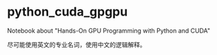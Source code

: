 # python_cuda_gpgpu
Notebook about "Hands-On GPU Programming with Python and CUDA"


尽可能使用英文的专业名词，使用中文的逻辑解释。